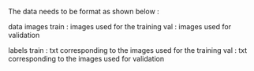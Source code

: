 The data needs to be format as shown below : 

data
  images 
    train : images used for the training 
    val : images used for validation
    
  labels
    train : txt corresponding to the images used for the training 
    val : txt corresponding to the images used for validation

